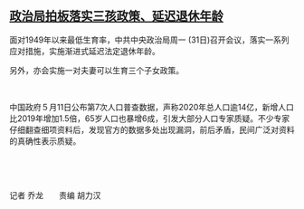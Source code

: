 <!--1622446458000-->
[政治局拍板落实三孩政策、延迟退休年龄](https://www.rfa.org/mandarin/yataibaodao/ql3-05312021033209.html)
------

<p>面对1949年以来最低生育率，中共中央政治局周一 (31<span>日</span>)召开会议，落实一系列应对措施，实施渐进式延迟法定退休年龄。</p><p>另外，亦会实施一对夫妻可以生育三个子女政策。</p><p> </p><p>中国政府５月11日公布第7次人口普查数据，声称2020年总人口逾14亿，新增人口比2019年增加1.5倍，65岁人口也暴增6成，引发大部分人口专家质疑。不少专家仔细翻查细项资料后，发现官方的数据多处出现漏洞，前后矛盾，民间广泛对资料的真确性表示质疑。</p><p> </p><p> </p><p>记者 乔龙       责编 胡力汉</p>
